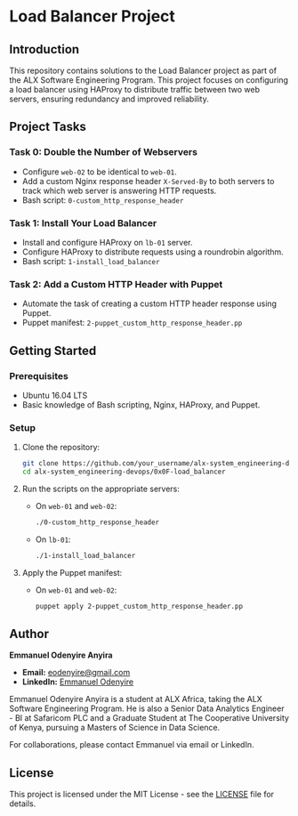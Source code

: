 # Load Balancer Project

## Introduction

This repository contains solutions to the Load Balancer project as part of the ALX Software Engineering Program. This project focuses on configuring a load balancer using HAProxy to distribute traffic between two web servers, ensuring redundancy and improved reliability.

## Project Tasks

### Task 0: Double the Number of Webservers
- Configure `web-02` to be identical to `web-01`.
- Add a custom Nginx response header `X-Served-By` to both servers to track which web server is answering HTTP requests.
- Bash script: `0-custom_http_response_header`

### Task 1: Install Your Load Balancer
- Install and configure HAProxy on `lb-01` server.
- Configure HAProxy to distribute requests using a roundrobin algorithm.
- Bash script: `1-install_load_balancer`

### Task 2: Add a Custom HTTP Header with Puppet
- Automate the task of creating a custom HTTP header response using Puppet.
- Puppet manifest: `2-puppet_custom_http_response_header.pp`

## Getting Started

### Prerequisites
- Ubuntu 16.04 LTS
- Basic knowledge of Bash scripting, Nginx, HAProxy, and Puppet.

### Setup

1. Clone the repository:
    ```bash
    git clone https://github.com/your_username/alx-system_engineering-devops.git
    cd alx-system_engineering-devops/0x0F-load_balancer
    ```

2. Run the scripts on the appropriate servers:
    - On `web-01` and `web-02`:
        ```bash
        ./0-custom_http_response_header
        ```
    - On `lb-01`:
        ```bash
        ./1-install_load_balancer
        ```

3. Apply the Puppet manifest:
    - On `web-01` and `web-02`:
        ```bash
        puppet apply 2-puppet_custom_http_response_header.pp
        ```

## Author

**Emmanuel Odenyire Anyira**

- **Email:** eodenyire@gmail.com
- **LinkedIn:** [Emmanuel Odenyire](https://www.linkedin.com/in/emmanuelodenyire/)

Emmanuel Odenyire Anyira is a student at ALX Africa, taking the ALX Software Engineering Program. He is also a Senior Data Analytics Engineer - BI at Safaricom PLC and a Graduate Student at The Cooperative University of Kenya, pursuing a Masters of Science in Data Science.

For collaborations, please contact Emmanuel via email or LinkedIn.

## License

This project is licensed under the MIT License - see the [LICENSE](LICENSE) file for details.

